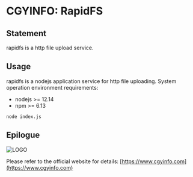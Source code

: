 # CGYINFO: RapidFS

## Statement

rapidfs is a http file upload service.

## Usage

rapidfs is a nodejs application service for http file uploading. System operation environment requirements:

-   nodejs >= 12.14
-   npm >= 6.13

```
node index.js
```

## Epilogue

![LOGO](https://www.cgyinfo.com/logo.png)

Please refer to the official website for details: [https://www.cgyinfo.com](https://www.cgyinfo.com)

